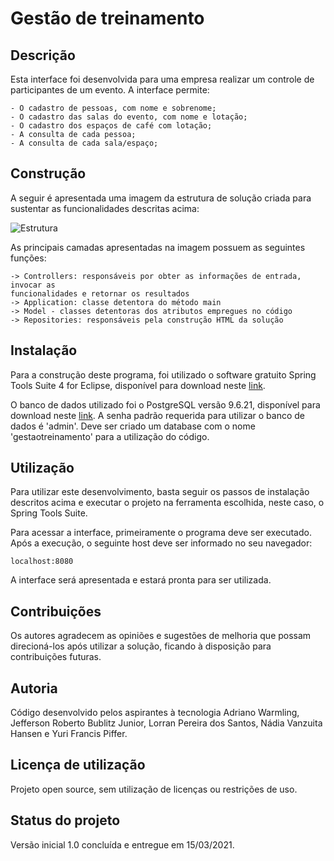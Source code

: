 # Gestão de treinamento
## Descrição

Esta interface foi desenvolvida para uma empresa realizar um controle de participantes de um evento. A interface permite:

```
- O cadastro de pessoas, com nome e sobrenome;
- O cadastro das salas do evento, com nome e lotação;
- O cadastro dos espaços de café com lotação;
- A consulta de cada pessoa;
- A consulta de cada sala/espaço;
```

## Construção


A seguir é apresentada uma imagem da estrutura de solução criada para sustentar as funcionalidades descritas acima:

![Estrutura](https://i.ibb.co/qFH398f/java-grupo-2.png)

As principais camadas apresentadas na imagem possuem as seguintes funções:

```
-> Controllers: responsáveis por obter as informações de entrada, invocar as 
funcionalidades e retornar os resultados
-> Application: classe detentora do método main
-> Model - classes detentoras dos atributos empregues no código
-> Repositories: responsáveis pela construção HTML da solução
```

## Instalação

Para a construção deste programa, foi utilizado o software gratuito Spring Tools Suite 4 for Eclipse, disponível para download neste [link](https://spring.io/tools).

O banco de dados utilizado foi o PostgreSQL versão 9.6.21, disponível para download neste [link](https://www.enterprisedb.com/downloads/postgres-postgresql-downloads). 
A senha padrão requerida para utilizar o banco de dados é 'admin'. Deve ser criado um database com o nome 'gestaotreinamento' para a utilização do código.

## Utilização

Para utilizar este desenvolvimento, basta seguir os passos de instalação descritos acima e executar o projeto na ferramenta escolhida, neste caso, o Spring Tools Suite.

Para acessar a interface, primeiramente o programa deve ser executado. Após a execução, o seguinte host deve ser informado no seu navegador:

```
localhost:8080
```
A interface será apresentada e estará pronta para ser utilizada.

## Contribuições

Os autores agradecem as opiniões e sugestões de melhoria que possam direcioná-los após utilizar a solução, ficando à disposição para contribuições futuras. 


## Autoria

Código desenvolvido pelos aspirantes à tecnologia Adriano Warmling, Jefferson Roberto Bublitz Junior, Lorran Pereira dos Santos, Nádia Vanzuita Hansen e Yuri Francis Piffer.

## Licença de utilização

Projeto open source, sem utilização de licenças ou restrições de uso.

## Status do projeto

Versão inicial 1.0 concluída e entregue em 15/03/2021.

